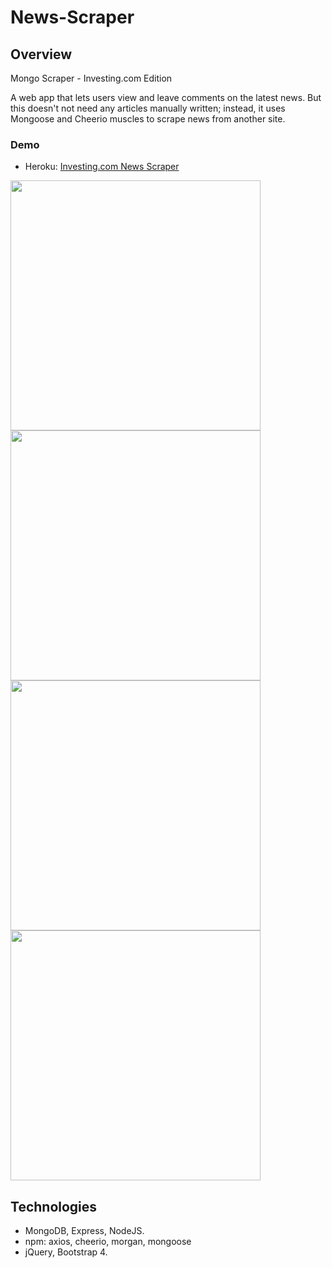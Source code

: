 # News-Scraper

## Overview
Mongo Scraper - Investing.com Edition

A web app that lets users view and leave comments on the latest news. But this doesn't not need any articles manually written; instead, it uses Mongoose and Cheerio muscles to scrape news from another site. 

### Demo
* Heroku: [Investing.com News Scraper](https://newsforever.herokuapp.com)

<img src="https://i.ibb.co/rFHzPr2/home.png" width="400"/><img src="https://i.ibb.co/Xk8h4mx/home-Articles.png" width="400"/>
<img src="https://i.ibb.co/NKp244R/savedpage.png" width="400"/><img src="https://i.ibb.co/mG81gdL/saved-Articles.png" width="400"/>


## Technologies
* MongoDB, Express, NodeJS.
* npm: axios, cheerio, morgan, mongoose
* jQuery, Bootstrap 4.
